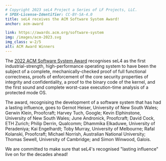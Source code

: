 ```yaml
---
# Copyright 2023 seL4 Project a Series of LF Projects, LLC.
# SPDX-License-Identifier: CC-BY-SA-4.0
title: seL4 receives the ACM Software System Award!
anchor: acm-award

link: https://awards.acm.org/software-system
img: /images/acm-2023.svg
img_class: w-2/5
alt: ACM Award Winners
---
```


The [2022 ACM Software System Award](https://awards.acm.org/software-system)
recognises seL4 as the first industrial-strength, high-performance operating
system to have been the subject of a complete, mechanically-checked proof of
full functional correctness, proofs of enforcement of the core security
properties of integrity and confidentiality, a proof to the binary code of the
kernel, and the first sound and complete worst-case execution-time analysis of a
protected mode OS.

The award, recognising the development of a software system that has had a
lasting influence, goes to Gernot Heiser, University of New South Wales; Gerwin
Klein, Proofcraft; Harvey Tuch, Google; Kevin Elphinstone, University of New
South Wales; June Andronick, Proofcraft; David Cock, ETH Zurich; Philip Derrin,
Qualcomm; Dhammika Elkaduwe, University of Peradeniya; Kai Engelhardt; Toby
Murray, University of Melbourne; Rafal Kolanski, Proofcraft; Michael Norrish,
Australian National University; Thomas Sewell, University of Cambridge; and
Simon Winwood, Galois.

We are committed to make sure that seL4's recognised "lasting influence" live on
for the decades ahead!
